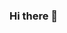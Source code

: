 ### Hi there 👋

<!--

<a href="https://github.com/AraavNayak/github-readme-stats">
  <img height=200 align="center" src="https://github-readme-stats.vercel.app/api?username=AraavNayak" />
</a>

**AraavNayak/AraavNayak** is a ✨ _special_ ✨ repository because its `README.md` (this file) appears on your GitHub profile.

Here are some ideas to get you started:

- 🔭 I’m currently working on ...
- 🌱 I’m currently learning ...
- 👯 I’m looking to collaborate on ...
- 🤔 I’m looking for help with ...
- 💬 Ask me about ...
- 📫 How to reach me: ...
- 😄 Pronouns: ...
- ⚡ Fun fact: ...
-->

